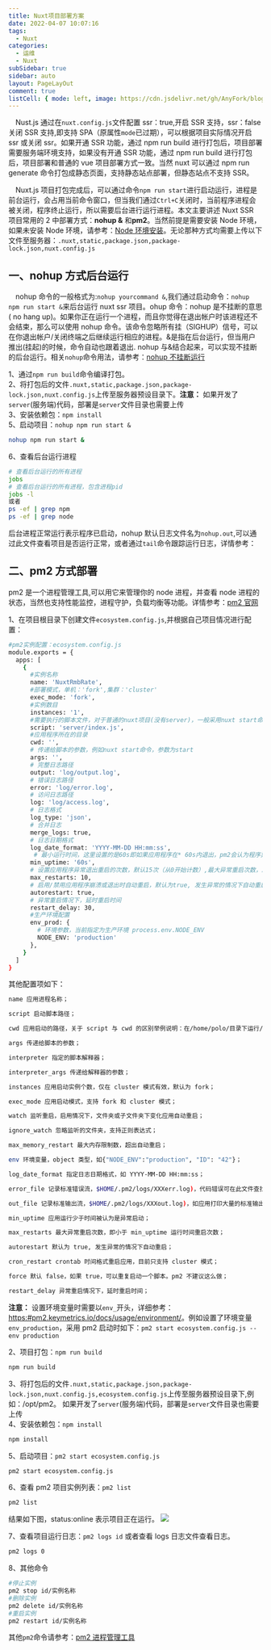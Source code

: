 ```yaml
---
title: Nuxt项目部署方案
date: 2022-04-07 10:07:16
tags:
  - Nuxt
categories:
  - 运维
  - Nuxt
subSidebar: true
sidebar: auto
layout: PageLayOut
comment: true
listCell: { mode: left, image: https://cdn.jsdelivr.net/gh/AnyFork/blog-images/markdown/202207200942246.png }
---
```


&emsp;Nust.js 通过在`nuxt.config.js`文件配置 ssr：true,开启 SSR 支持，ssr：false 关闭 SSR 支持,即支持 SPA（原属性`mode`已过期），可以根据项目实际情况开启 ssr 或关闭 ssr。如果开通 SSR 功能，通过 npm run build 进行打包后，项目部署需要服务端环境支持，如果没有开通 SSR 功能，通过 npm run build 进行打包后，项目部署和普通的 vue 项目部署方式一致。当然 nuxt 可以通过 npm run generate 命令打包成静态页面，支持静态站点部署，但静态站点不支持 SSR。

<!-- more -->

<Boxx/>

&emsp;Nuxt.js 项目打包完成后，可以通过命令`npm run start`进行启动运行，进程是前台运行，会占用当前命令窗口，但当我们通过`Ctrl+C`关闭时，当前程序进程会被关闭，程序终止运行，所以需要后台进行运行进程。本文主要讲述 Nuxt SSR 项目常用的 2 中部署方式：**nohup &** 和**pm2**。当然前提是需要安装 Node 环境，如果未安装 Node 环境，请参考：[Node 环境安装](/node/)。无论那种方式均需要上传以下文件至服务器：`.nuxt,static,package.json,package-lock.json,nuxt.config.js`

## 一、nohup 方式后台运行

&emsp;nohup 命令的一般格式为:`nohup yourcommand &`,我们通过启动命令：`nohup npm run start &`来后台运行 nuxt ssr 项目。ohup 命令：nohup 是不挂断的意思( no hang up)。如果你正在运行一个进程，而且你觉得在退出帐户时该进程还不会结束，那么可以使用 nohup 命令。该命令忽略所有挂（SIGHUP）信号，可以在你退出帐户/关闭终端之后继续运行相应的进程。&是指在后台运行，但当用户推出(挂起)的时候，命令自动也跟着退出. nohup 与&结合起来，可以实现不挂断的后台运行。相关`nohup`命令用法，请参考：[nohup 不挂断运行](/node/nohup.html)

1、通过`npm run build`命令编译打包。  
2、将打包后的文件`.nuxt,static,package.json,package-lock.json,nuxt.config.js`上传至服务器预设目录下。**注意：** 如果开发了`server`(服务端)代码，部署是`server`文件目录也需要上传  
3、安装依赖包：`npm install`  
5、启动项目：`nohup npm run start &`

```bash
nohup npm run start &
```

6、查看后台运行进程

```bash
# 查看后台运行的所有进程
jobs
# 查看后台运行的所有进程，包含进程pid
jobs -l
或者
ps -ef | grep npm
ps -ef | grep node
```

后台进程正常运行表示程序已启动，nohup 默认日志文件名为`nohup.out`,可以通过此文件查看项目是否运行正常，或者通过`tail`命令跟踪运行日志，详情参考：

## 二、pm2 方式部署

pm2 是一个进程管理工具,可以用它来管理你的 node 进程，并查看 node 进程的状态，当然也支持性能监控，进程守护，负载均衡等功能。详情参考：[pm2 官网](https:#pm2.keymetrics.io/)

1、在项目根目录下创建文件`ecosystem.config.js`,并根据自己项目情况进行配置：

```bash
#pm2实例配置：ecosystem.config.js
module.exports = {
  apps: [
    {
      #实例名称
      name: 'NuxtRmbRate',
      #部署模式，单机：'fork',集群：'cluster'
      exec_mode: 'fork',
      #实例数目
      instances: '1',
      #需要执行的脚本文件，对于普通的nuxt项目(没有server)，一般采用nuxt start命令，用pm2执行时需要修改成./node-modules/nuxt/dist/bin/nuxt.js,否则报错
      script: 'server/index.js',
      #应用程序所在的目录
      cwd: '',
      # 传递给脚本的参数，例如nuxt start命令，参数为start
      args: '',
      # 完整日志路径
      output: 'log/output.log',
      # 错误日志路径
      error: 'log/error.log',
      # 访问日志路径
      log: 'log/access.log',
      # 日志格式
      log_type: 'json',
      # 合并日志
      merge_logs: true,
      # 日志日期格式
      log_date_format: 'YYYY-MM-DD HH:mm:ss',
       # 最小运行时间，这里设置的是60s即如果应用程序在* 60s内退出，pm2会认为程序异常退出，此时触发重启* max_restarts设置数量，应用运行少于时间被认为是异常启动
      min_uptime: '60s',
      # 设置应用程序异常退出重启的次数，默认15次（从0开始计数）,最大异常重启次数，即小于min_uptime运行时间重启次数；
      max_restarts: 10,
      # 启用/禁用应用程序崩溃或退出时自动重启，默认为true, 发生异常的情况下自动重启
      autorestart: true,
      # 异常重启情况下，延时重启时间
      restart_delay: 30,
      #生产环境配置
      env_prod: {
        # 环境参数，当前指定为生产环境 process.env.NODE_ENV
        NODE_ENV: 'production'
      },
    }
  ]
}
```

其他配置项如下：

```bash
name 应用进程名称；

script 启动脚本路径；

cwd 应用启动的路径，关于 script 与 cwd 的区别举例说明：在/home/polo/目录下运行/data/release/node/index.js，此处 script 为/data/release/node/index.js，cwd 为/home/polo/；

args 传递给脚本的参数；

interpreter 指定的脚本解释器；

interpreter_args 传递给解释器的参数；

instances 应用启动实例个数，仅在 cluster 模式有效，默认为 fork；

exec_mode 应用启动模式，支持 fork 和 cluster 模式；

watch 监听重启，启用情况下，文件夹或子文件夹下变化应用自动重启；

ignore_watch 忽略监听的文件夹，支持正则表达式；

max_memory_restart 最大内存限制数，超出自动重启；

env 环境变量，object 类型，如{"NODE_ENV":"production", "ID": "42"}；

log_date_format 指定日志日期格式，如 YYYY-MM-DD HH:mm:ss；

error_file 记录标准错误流，$HOME/.pm2/logs/XXXerr.log)，代码错误可在此文件查找；

out_file 记录标准输出流，$HOME/.pm2/logs/XXXout.log)，如应用打印大量的标准输出，会导致 pm2 日志过大；

min_uptime 应用运行少于时间被认为是异常启动；

max_restarts 最大异常重启次数，即小于 min_uptime 运行时间重启次数；

autorestart 默认为 true, 发生异常的情况下自动重启；

cron_restart crontab 时间格式重启应用，目前只支持 cluster 模式；

force 默认 false，如果 true，可以重复启动一个脚本。pm2 不建议这么做；

restart_delay 异常重启情况下，延时重启时间；
```

**注意：** 设置环境变量时需要以`env_`开头，详细参考：<https:#pm2.keymetrics.io/docs/usage/environment/>。例如设置了环境变量`env_production`，采用 pm2 启动时如下：`pm2 start ecosystem.config.js --env production`

2、项目打包：`npm run build`

```bash
npm run build
```

3、将打包后的文件`.nuxt,static,package.json,package-lock.json,nuxt.config.js,ecosystem.config.js`上传至服务器预设目录下,例如：/opt/pm2。 如果开发了`server`(服务端)代码，部署是`server`文件目录也需要上传  
4、安装依赖包：`npm install`

```bash
npm install
```

5、启动项目：`pm2 start ecosystem.config.js`

```bash
pm2 start ecosystem.config.js
```

6、查看 pm2 项目实例列表：`pm2 list`

```bash
pm2 list
```

结果如下图，status:online 表示项目正在运行。
![](https:#cdn.jsdelivr.net/gh/AnyFork/blog-images/markdown/202204071138505.png)

7、查看项目运行日志：`pm2 logs id` 或者查看 logs 日志文件查看日志。

```bash
pm2 logs 0
```

8、其他命令

```bash
#停止实例
pm2 stop id/实例名称
#删除实例
pm2 delete id/实例名称
#重启实例
pm2 restart id/实例名称
```

其他`pm2`命令请参考：[pm2 进程管理工具](/node/pm2.html)
<Reward/>
